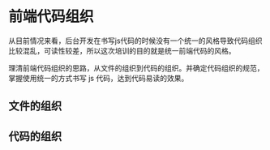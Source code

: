 # 前端代码组织

从目前情况来看，后台开发在书写js代码的时候没有一个统一的风格导致代码组织比较混乱，可读性较差，所以这次培训的目的就是统一前端代码的风格。

理清前端代码组织的思路，从文件的组织到代码的组织。并确定代码组织的规范，掌握使用统一的方式书写 js 代码，达到代码易读的效果。

## 文件的组织

## 代码的组织
